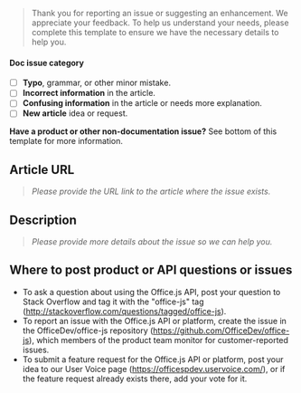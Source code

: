 > Thank you for reporting an issue or suggesting an enhancement. We appreciate your feedback. To help us understand your needs, please complete this template to ensure we have the necessary details to help you.

#### Doc issue category
- [ ] **Typo**, grammar, or other minor mistake.
- [ ] **Incorrect information** in the article.
- [ ] **Confusing information** in the article or needs more explanation.
- [ ] **New article** idea or request.

**Have a product or other non-documentation issue?** See bottom of this template for more information.

## Article URL
> *Please provide the URL link to the article where the issue exists.*

## Description
> *Please provide more details about the issue so we can help you.*

## Where to post product or API questions or issues
- To ask a question about using the Office.js API, post your question to Stack Overflow and tag it with the "office-js" tag (http://stackoverflow.com/questions/tagged/office-js).
- To report an issue with the Office.js API or platform, create the issue in the OfficeDev/office-js repository (https://github.com/OfficeDev/office-js), which members of the product team monitor for customer-reported issues.
- To submit a feature request for the Office.js API or platform, post your idea to our User Voice page (https://officespdev.uservoice.com/), or if the feature request already exists there, add your vote for it.
